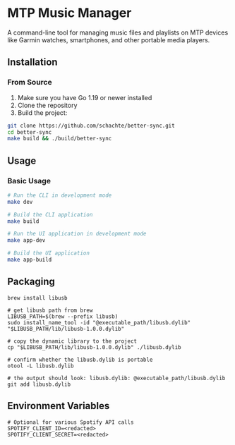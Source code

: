 # MTP Music Manager

A command-line tool for managing music files and playlists on MTP devices like Garmin watches, smartphones, and other portable media players.

## Installation

### From Source

1. Make sure you have Go 1.19 or newer installed
2. Clone the repository
3. Build the project:

```bash
git clone https://github.com/schachte/better-sync.git
cd better-sync
make build && ./build/better-sync
```

## Usage

### Basic Usage

```bash
# Run the CLI in development mode
make dev

# Build the CLI application
make build

# Run the UI application in development mode
make app-dev

# Build the UI application
make app-build
```

## Packaging

```shell script
brew install libusb

# get libusb path from brew
LIBUSB_PATH=$(brew --prefix libusb)
sudo install_name_tool -id "@executable_path/libusb.dylib" "$LIBUSB_PATH/lib/libusb-1.0.0.dylib"

# copy the dynamic library to the project
cp "$LIBUSB_PATH/lib/libusb-1.0.0.dylib" ./libusb.dylib

# confirm whether the libusb.dylib is portable
otool -L libusb.dylib

# the output should look: libusb.dylib: @executable_path/libusb.dylib
git add libusb.dylib
```

## Environment Variables

```
# Optional for various Spotify API calls
SPOTIFY_CLIENT_ID=<redacted>
SPOTIFY_CLIENT_SECRET=<redacted>
```
